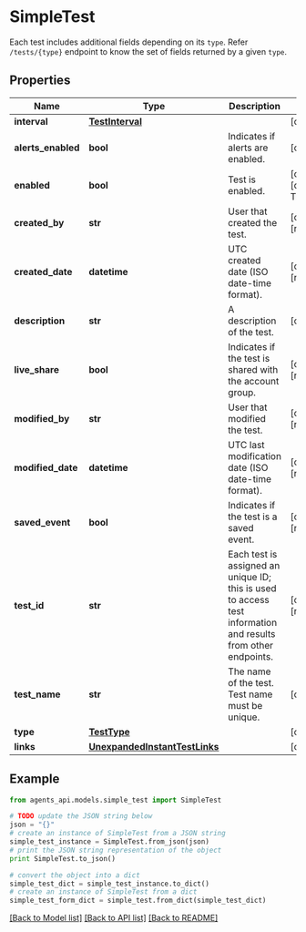 # SimpleTest

Each test includes additional fields depending on its `type`. Refer `/tests/{type}` endpoint to know the set of fields returned by a given `type`.

## Properties
Name | Type | Description | Notes
------------ | ------------- | ------------- | -------------
**interval** | [**TestInterval**](TestInterval.md) |  | [optional] 
**alerts_enabled** | **bool** | Indicates if alerts are enabled. | [optional] 
**enabled** | **bool** | Test is enabled. | [optional] [default to True]
**created_by** | **str** | User that created the test. | [optional] [readonly] 
**created_date** | **datetime** | UTC created date (ISO date-time format). | [optional] [readonly] 
**description** | **str** | A description of the test. | [optional] 
**live_share** | **bool** | Indicates if the test is shared with the account group. | [optional] [readonly] 
**modified_by** | **str** | User that modified the test. | [optional] [readonly] 
**modified_date** | **datetime** | UTC last modification date (ISO date-time format). | [optional] [readonly] 
**saved_event** | **bool** | Indicates if the test is a saved event. | [optional] [readonly] 
**test_id** | **str** | Each test is assigned an unique ID; this is used to access test information and results from other endpoints. | [optional] [readonly] 
**test_name** | **str** | The name of the test. Test name must be unique. | [optional] 
**type** | [**TestType**](TestType.md) |  | [optional] 
**links** | [**UnexpandedInstantTestLinks**](UnexpandedInstantTestLinks.md) |  | [optional] 

## Example

```python
from agents_api.models.simple_test import SimpleTest

# TODO update the JSON string below
json = "{}"
# create an instance of SimpleTest from a JSON string
simple_test_instance = SimpleTest.from_json(json)
# print the JSON string representation of the object
print SimpleTest.to_json()

# convert the object into a dict
simple_test_dict = simple_test_instance.to_dict()
# create an instance of SimpleTest from a dict
simple_test_form_dict = simple_test.from_dict(simple_test_dict)
```
[[Back to Model list]](../README.md#documentation-for-models) [[Back to API list]](../README.md#documentation-for-api-endpoints) [[Back to README]](../README.md)


